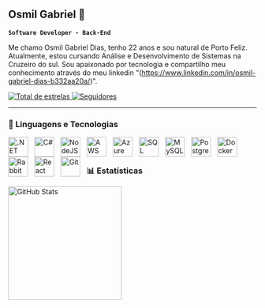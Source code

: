 ## Osmil Gabriel 👋

**`Software Developer - Back-End`**

Me chamo Osmil Gabriel Dias, tenho 22 anos e sou natural de Porto Feliz. Atualmente, estou cursando Análise e Desenvolvimento de Sistemas na Cruzeiro do sul. Sou apaixonado por tecnologia e compartilho meu conhecimento através do meu linkedin "(https://www.linkedin.com/in/osmil-gabriel-dias-b332aa20a/)".

<p align="left">
    <a href="https://github.com/Osmil20?tab=repositories&sort=stargazers">
        <img 
            alt="Total de estrelas" 
            title="Total de estrelas GitHub" 
            src="https://custom-icon-badges.demolab.com/github/stars/Osmil20?color=55960c&style=for-the-badge&labelColor=488207&logo=star&label=estrelas"
        />
    </a>
    <a href="https://github.com/Osmil20?tab=followers">
        <img 
            alt="Seguidores" 
            title="Me siga no GitHub" 
            src="https://custom-icon-badges.demolab.com/github/followers/Osmil20?color=236ad3&labelColor=1155ba&style=for-the-badge&logo=github&label=Seguidores&logoColor=white"
        />
    </a>
</p>

---

### 🤖 Linguagens e Tecnologias

<img 
    align="left" 
    alt=".NET"
    title=".NET" 
    width="40px" 
    style="padding-right: 10px;" 
    src="https://upload.wikimedia.org/wikipedia/commons/thumb/e/ee/.NET_Core_Logo.svg/1200px-.NET_Core_Logo.svg.png" 
/>
<img 
    align="left" 
    alt="C#" 
    title="C#"
    width="40px" 
    style="padding-right: 10px;" 
    src="https://camo.githubusercontent.com/2d9be2cdbe847aa58cefeb401833777b9330a5d91389066137fc1c84589eabfe/68747470733a2f2f63646e2e6a7364656c6976722e6e65742f67682f64657669636f6e732f64657669636f6e2f69636f6e732f6373686172702f6373686172702d6f726967696e616c2e737667" 
/>
<img 
    align="left" 
    alt="NodeJS" 
    title="NodeJS"
    width="40px" 
    style="padding-right: 10px;" 
    src="https://camo.githubusercontent.com/12c5de44f7a7e4d79fcf736e34bbd4d0507cc083c60dd7b18b5e88a2883dc885/68747470733a2f2f63646e2e6a7364656c6976722e6e65742f67682f64657669636f6e732f64657669636f6e406c61746573742f69636f6e732f6e6f64656a732f6e6f64656a732d6f726967696e616c2d776f72646d61726b2e737667" 
/>

<img 
    align="left" 
    alt="AWS"
    title="AWS" 
    width="40px" 
    style="padding-right: 10px;" 
    src="https://camo.githubusercontent.com/dd08c9e9961c2a14497b32e94770512af9b4375ccf32117b452acaf94436243a/68747470733a2f2f63646e2e6a7364656c6976722e6e65742f67682f64657669636f6e732f64657669636f6e2f69636f6e732f616d617a6f6e77656273657276696365732f616d617a6f6e77656273657276696365732d6f726967696e616c2d776f72646d61726b2e737667" 
/>

<img 
    align="left" 
    alt="Azure"
    title="Azure" 
    width="40px" 
    style="padding-right: 10px;" 
    src="https://camo.githubusercontent.com/ef33317dfc8867e9a5fac5811fde6082deb2ebed68c499808c1571a737f4982f/68747470733a2f2f63646e2e6a7364656c6976722e6e65742f67682f64657669636f6e732f64657669636f6e406c61746573742f69636f6e732f617a7572652f617a7572652d6f726967696e616c2e737667"
/>

<img 
    align="left" 
    alt="SQL Server"
    title="SQL Server" 
    width="40px" 
    style="padding-right: 10px;" 
    src="https://camo.githubusercontent.com/50e256c5870fbaf5bfd64c1a48a4d33f756b0d6b46430163c6e50d195ef0cf98/68747470733a2f2f63646e2e6a7364656c6976722e6e65742f67682f64657669636f6e732f64657669636f6e2f69636f6e732f6d6963726f736f667473716c7365727665722f6d6963726f736f667473716c7365727665722d706c61696e2d776f72646d61726b2e737667"
/>

<img 
    align="left" 
    alt="MySQL"
    title="MySQL" 
    width="40px" 
    style="padding-right: 10px;" 
    src="https://camo.githubusercontent.com/8b690f4dff81513c7425f3b8f6e66b34a1dea43e22562037eeb5449d18571c89/68747470733a2f2f63646e2e6a7364656c6976722e6e65742f67682f64657669636f6e732f64657669636f6e2f69636f6e732f6d7973716c2f6d7973716c2d6f726967696e616c2e737667"
/>

<img 
    align="left" 
    alt="PostgreSQL"
    title="PostgreSQL" 
    width="40px" 
    style="padding-right: 10px;" 
    src="https://camo.githubusercontent.com/f76ca013b330e2bffb000dfd1f5487432ead1d7c6f489b6051a5ac5853ea4c78/68747470733a2f2f63646e2e6a7364656c6976722e6e65742f67682f64657669636f6e732f64657669636f6e2f69636f6e732f706f737467726573716c2f706f737467726573716c2d6f726967696e616c2e737667"
/>

<img 
    align="left" 
    alt="Docker"
    title="Docker" 
    width="40px" 
    style="padding-right: 10px;" 
    src="https://camo.githubusercontent.com/10168be8c47c2c5b1d841f894ddc7b32de4560931957037a5abfd96268a96b2d/68747470733a2f2f63646e2e6a7364656c6976722e6e65742f67682f64657669636f6e732f64657669636f6e406c61746573742f69636f6e732f646f636b65722f646f636b65722d706c61696e2e737667"
/>

<img 
    align="left" 
    alt="RabbitMQ"
    title="RabbitMQ" 
    width="40px" 
    style="padding-right: 10px;" 
    src="https://camo.githubusercontent.com/1c77471d5b69280bfae1f0c03b233cf86413260b2407deb1cded2c6a9221c668/68747470733a2f2f63646e2e6a7364656c6976722e6e65742f67682f64657669636f6e732f64657669636f6e406c61746573742f69636f6e732f7261626269746d712f7261626269746d712d6f726967696e616c2e737667"
/>


<img 
    align="left" 
    alt="React"
    title="React" 
    width="40px" 
    style="padding-right: 10px;" 
    src="https://cdn.jsdelivr.net/gh/devicons/devicon@latest/icons/react/react-original.svg" 
/>

<img 
    align="left" 
    alt="Git" 
    title="Git"
    width="40px" 
    style="padding-right: 10px;" 
    src="https://cdn.jsdelivr.net/gh/devicons/devicon@latest/icons/git/git-original.svg" 
/>


<br/>
<br/>

### 📊 Estatísticas

<p>
  

<img 
      align="left" 
      alt="GitHub Stats" 
      height="230" 
      src="https://github-readme-stats.vercel.app/api/top-langs/?username=Osmil20&theme=tokyonight&layout=compact&custom_title=Tecnologias&langs_count=9&cache_seconds=1"
  />

</p>

